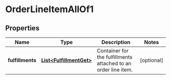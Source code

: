 

# OrderLineItemAllOf1


## Properties

| Name | Type | Description | Notes |
|------------ | ------------- | ------------- | -------------|
|**fulfillments** | [**List&lt;FulfillmentGet&gt;**](FulfillmentGet.md) | Container for the fulfillments attached to an order line item.  |  [optional] |



